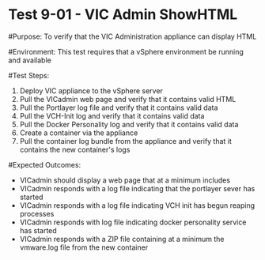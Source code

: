 Test 9-01 - VIC Admin ShowHTML
=======

#Purpose:
To verify that the VIC Administration appliance can display HTML

#Environment:
This test requires that a vSphere environment be running and available

#Test Steps:
1. Deploy VIC appliance to the vSphere server
2. Pull the VICadmin web page and verify that it contains valid HTML
3. Pull the Portlayer log file and verify that it contains valid data
4. Pull the VCH-Init log and verify that it contains valid data
5. Pull the Docker Personality log and verify that it contains valid data
6. Create a container via the appliance
7. Pull the container log bundle from the appliance and verify that it contains the new container's logs

#Expected Outcomes:
* VICadmin should display a web page that at a minimum includes <title>VIC Admin</title>
* VICadmin responds with a log file indicating that the portlayer sever has started
* VICadmin responds with a log file indicating VCH init has begun reaping processes
* VICadmin responds with log file indicating docker personality service has started
* VICadmin responds with a ZIP file containing at a minimum the vmware.log file from the new container
